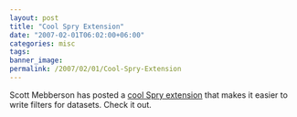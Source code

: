 ```yaml
---
layout: post
title: "Cool Spry Extension"
date: "2007-02-01T06:02:00+06:00"
categories: misc 
tags: 
banner_image: 
permalink: /2007/02/01/Cool-Spry-Extension
---
```


Scott Mebberson has posted a <a href="http://www.scottmebberson.com/blog/index.cfm/2007/2/1/Multiple-Filters-with-Spry-Xtensions">cool Spry extension</a> that makes it easier to write filters for datasets. Check it out.
